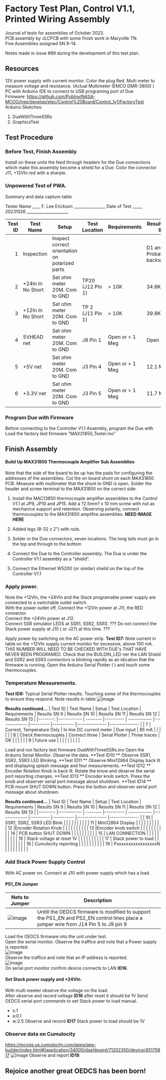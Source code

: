 # Factory Test Plan, Control V1.1, Printed Wiring Assembly
Journal of tests for assemblies of October 2023.  
PCB assembly by JLCPCB with some finish work in Maryville TN.  
Five Assemblies assigned SN 9-14.  

Notes made in issue #89 during the development of this test plan.

## Resources
12V power supply with current monitor. Color the plug Red. 
Multi meter to measure voltage and resistance.  (Actual Multimeter (EMCO DMR-3800) )  
PC with Arduino IDE to connect to USB programing port of Due  
Firmware: https://github.com/PubInv/NASA-MCOG/tree/develop/elec/Control%20Board/Control_1v1/FactoryTest  
Arduino Sketches: 
1. DueWithThreeSSRs
2. GraphicsTest

## Test Procedure
### Before Test, Finish Assembly
Install on these units the feed through headers for the Due connections which make this assembly become a shield for a Due.
Color the connector J11, +12VIn red with a sharpie.


### Unpowered Test of PWA.

Summary and data capture table

Tester Name ____ F. Lee Erickson ________________
Date of Test _____ 20231026 _____________________

| Test ID 	| Test Name       	| Setup                                          	| Test Location 	| Requirements    	| Results SN 9 	| Results SN 10 	| Results SN 11 	| Results SN 12 	| Results SN 13 	|
|--------:	|-----------------	|------------------------------------------------	|---------------	|-----------------	|--------------	|---------------	|---------------	|---------------	|---------------	|
|       1 	| Inspection      	| Inspect correct orientation on polarized parts 	|               	|                 	|      D1 and D2 Probably backwards. |               	|               	|               	|               	|
|       2 	| +24In In No Short 	| Set ohm meter 20M. Com to GND                  	| TP20 (J12 Pin 1)   	|  > 10K 	|  34.6K  	|  34.6K        	|     34.5K  	|  34.6K       	|               	|
|       3 	| +12In In No Short 	| Set ohm meter 20M. Com to GND                  	| TP 2 (J11 Pin 1) |   > 10K 	 |    39.8K |  39.9K      	|   39.8K         |   39.8k      	|               	|
|       4 	| 5VHEAD net      	| Set ohm meter 20M. Com to GND                  	| J8 Pin 1 | Open or > 1 Meg 	|     Open |       Open   	|      Open     	|      Open   	|               	|
|       5 	| +5V net         	| Set ohm meter 20M. Com to GND                  	| J3 Pin 4 | Open or > 1 Meg 	|     12.1 Meg |      Open   	|        Open 	| 2.4K (Issue #126 https://github.com/PubInv/NASA-MCOG/issues/126) |       	|
|       6 	| +3.3V net       	| Set ohm meter 20M. Com to GND                  	| J3 Pin 5 | Open or > 1 Meg 	|   11.7 Meg |         Open    	|         Open     	|         Open     	|               	|



### Program Due with Firmware
Before connecting to the Controller V1.1 Assembly, program the Due with Load the factory test firmware "MAX31850_Tester.ino" 

## Finish Assembly

#### Build Up MAX31850 Thermocouple Amplifier Sub Assemblies
Note that the side of the board to be up has the pads for configuring the addresses of the assemblies. 
Cut the on board shunt on each MAX31850 PCB. Measure with multimeter that the shunt to GND is open.
Solder the header and screw terminal to the MAX31850 on the correct side.

1. Install the MAC13850 thermocouple amplifier assemblies to the Control V1.1 at JP9, JP10 and JP15.
Add a ?2.5mm? x 10 mm screw with nut as mechanice support and retention.
Observing polarity, connect thermocouples to the MAX31850 amplifire assemblies. 
**NEED IMAGE HERE**

2. Added legs (8-32 x 2") with nuts.
3. Solder in the Due connectors, seven locations.  The long tails must go in the top and through to the bottom
4. Connect the Due to the Controller assembly.  The Due is under the Controller V1.1 assembly as a "shield".
5. Connect the Ethernet W5200 (or similar) sheild on the top of the Controller V1.1

### Apply power. 
Note the +12VIn, the +24VIn and the Stack programable power supply are connected to a switchable outlet switch.  
With the power outlet off, 
Connect the +12VIn power at J11, the RED connector.  
Connect the  +24VIn power at J12.  
Connect SSR simulator LEDS at  SSR1, SSR2, SSR3.
??? Do not connect the Stack power supply at J10 ( or J27) at this time. ???

Apply power by switching on the AC power strip.
**Test ID7:** Note current in table on the +12VIn supply current monitor for excessive, above 100 mA.  THIS NUMBER WILL NEED TO BE CHECKED WITH DUE's THAT HAVE NEVER BEEN PROGRAMED.
Check that the BUILDIN_LED ner the LAN Shield and SSR2 and SSR3 connectors is blinking rapidly as an idication that the firmware is running.
Open the Arduino Serial Plotter (<Ctrl> <Shift> <L>) and touch some thermocouples.
### Temperature Measurements.
**Test ID8:** Typical Serial Plotter results. Touching some of the thermocouples to ensure they respond.
Note resutls in table
![image](https://github.com/PubInv/NASA-MCOG/assets/5836181/e4f5bb6a-2a47-4039-8720-b6846f36b7f7)

**Results continued...**
| Test ID 	| Test Name  | Setup | Test Location | Requirements  | Results SN 9 | Results SN 10 | Results SN 11 | Results SN 12 | Results SN 13 	|
|--------:	|------------ | -------- |---------- | ------------	|--------------	|----------	|----------- |--------------- |--------------- |
|      7 | Current, Temperature Only  | In line DC current meter |    Due input |  85 mA |             |             |             |         |
|      8 | Check thermocouples  | Connect three |   Serial Plolter |  Three traces |   OK   |             |             |             |         |
|      9 | future use  |  |      |               |             |             |             |         |            |


Load and run factory test firmware DueWithThreeSSRs.ino
Open the Arduino Serial Monitor. Observe the data.
**Test ID10 ** Observe SSR1, SSR2, SSR3 LED Blinking.
**Test ID11 ** Observe Mini12864 Display back lit and displaying splash message and four measurements.
**Test ID12 ** Encoder Rotation Knob is back lit. Rotate the know and observe the serial port reporting changes.
**Test ID13 ** Encoder knob switch. Press the knob and observer serial port message about shutdown.
**Test ID14 ** PCB mount SHUT DOWN button. Press the button and observer serial port message about shutdown.


**Results continued...**
| Test ID 	| Test Name  | Setup | Test Location | Requirements  | Results SN 9 | Results SN 10 | Results SN 11 | Results SN 12 | Results SN 13 	|
|--------:	|------------ | -------- |---------- | ------------	|--------------	|----------	|----------- |--------------- |--------------- |
|      10 | SSR1, SSR2, SSR3 LED Blink  |  |      |               |             |             |             |         |            |
|      11 | Mini12864 Display           |  |      |               |             |             |             |         |            |
|      12 |Encoder Rotation Knob        |  |      |               |             |             |             |         |            |
|      13 |Encoder knob switch          |  |      |               |             |             |             |         |            |
|      14 | PCB button SHUT DOWN        |  |      |               |             |             |             |         |            |
|      15 | LAN CONNECTION              |  |      |               |             |             |             |         |            |
|      16 | Stack voltage at reset 1V   |  |      |               |             |             |             |         |            |
|      17 | Stack power to load         |  |      |               |             |             |             |         |            |
|      18 | Cumulocity reporting        |  |      |               |             |             |             |         |            |
|      19 | PxxxxxxxxxxxxxxxxxN         |  |      |               |             |             |             |         |            |

### Add Stack Power Supply Control 
With AC power on.
Connect at J10 with power supply which has a load.
#### PS1_EN Jumper

| Nets to Jumper 	| Description  |
|--------	|------------ |
| ![image](https://github.com/PubInv/NASA-MCOG/assets/5836181/106d175e-e942-4e01-a3b8-b7b6f470ea7f) | Untill the OEDCS firmware is modified to support the PS1_EN and PS2_EN control lines place a jumper wire from J14 Pin 5 to J9 pin 9   |

Load the OEDCS firmware into the unit under test.  
Open the serial monitor. 
Observe the traffice and note that a Power supply  is reported.  
![image](https://github.com/PubInv/NASA-MCOG/assets/5836181/f4dca5d2-eb4a-4583-9b26-30fd3afd920a)  
Observe the traffice and note that an IP address is reported.  
![image](https://github.com/PubInv/NASA-MCOG/assets/5836181/607dcabb-5c68-43cf-8c0f-e29e81acb0e4)  
On serial port monitor confirm device connects to LAN **ID16**.  

#### Set Stack power supply and +24VIn.  
With multi meeter observe the voltage on the load.  
After observe and record voltage **ID16** after reset it should be 1V
Send OEDCS serial port commands to set Stack power to load manual.
* s:1
* a:0.1
* w:2.5
Observe and record **ID17** Stack power to load should be 1V

### Observe data on Cumulocity  
https://mcogs.us.cumulocity.com/apps/app-builder/index.html#/application/34000/dashboard/71202350/device/45175917
![image](https://github.com/PubInv/NASA-MCOG/assets/5836181/2a72fef9-9d39-459b-a6e8-70a8755b9307)
Observe and report **ID19**. 

## Rejoice another great OEDCS has been born!


